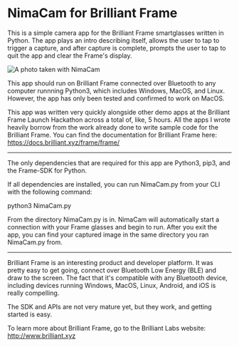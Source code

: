 # NimaCam for Brilliant Frame

This is a simple camera app for the Brilliant Frame smartglasses written in Python. The app plays an intro describing itself, allows the user to tap to trigger a capture, and after capture is complete, prompts the user to tap to quit the app and clear the Frame's display.

![A photo taken with NimaCam](https://github.com/user-attachments/assets/f7ba006c-cf54-46b6-a318-feea66e9906e)

This app should run on Brilliant Frame connected over Bluetooth to any computer runnning Python3, which includes Windows, MacOS, and Linux. However, the app has only been tested and confirmed to work on MacOS.

This app was written very quickly alongside other demo apps at the Brilliant Frame Launch Hackathon across a total of, like, 5 hours. All the apps I wrote heavily borrow from the work already done to write sample code for the Brilliant Frame. You can find the documentation for Brilliant Frame here: https://docs.brilliant.xyz/frame/frame/

***

The only dependencies that are required for this app are Python3, pip3, and the Frame-SDK for Python.

If all dependencies are installed, you can run NimaCam.py from your CLI with the following command:

python3 NimaCam.py

From the directory NimaCam.py is in. NimaCam will automatically start a connection with your Frame glasses and begin to run. After you exit the app, you can find your captured image in the same directory you ran NimaCam.py from.

***

Brilliant Frame is an interesting product and developer platform. It was pretty easy to get going, connect over Bluetooth Low Energy (BLE) and draw to the screen. The fact that it's compatible with any Bluetooth device, including devices running Windows, MacOS, Linux, Android, and iOS is really compelling.

The SDK and APIs are not very mature yet, but they work, and getting started is easy.

To learn more about Brilliant Frame, go to the Brilliant Labs website: http://www.brilliant.xyz
